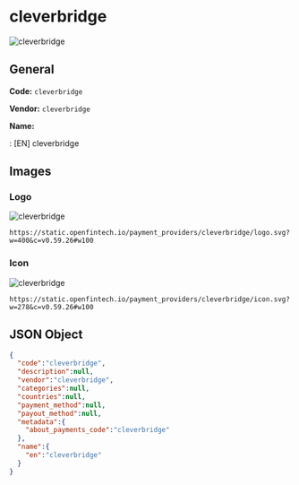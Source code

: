 
# cleverbridge 
![cleverbridge](https://static.openfintech.io/payment_providers/cleverbridge/logo.svg?w=400&c=v0.59.26#w100)  

## General 
 
**Code:** `cleverbridge` 
 
**Vendor:** `cleverbridge` 
 
**Name:** 
 
:	[EN] cleverbridge 
 

## Images 

### Logo 
 
![cleverbridge](https://static.openfintech.io/payment_providers/cleverbridge/logo.svg?w=400&c=v0.59.26#w100)  

```
https://static.openfintech.io/payment_providers/cleverbridge/logo.svg?w=400&c=v0.59.26#w100
```  

### Icon 
 
![cleverbridge](https://static.openfintech.io/payment_providers/cleverbridge/icon.svg?w=278&c=v0.59.26#w100)  

```
https://static.openfintech.io/payment_providers/cleverbridge/icon.svg?w=278&c=v0.59.26#w100
```  

## JSON Object 

```json
{
  "code":"cleverbridge",
  "description":null,
  "vendor":"cleverbridge",
  "categories":null,
  "countries":null,
  "payment_method":null,
  "payout_method":null,
  "metadata":{
    "about_payments_code":"cleverbridge"
  },
  "name":{
    "en":"cleverbridge"
  }
}
```  
